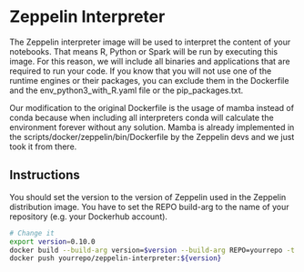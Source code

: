 # Zeppelin Interpreter
The Zeppelin interpreter image will be used to interpret the content of your notebooks. That means R, Python or Spark will be run by executing this image. For this reason, we will include all binaries and applications that are required to run your code. If you know that you will not use one of the runtime engines or their packages, you can exclude them in the Dockerfile and the env_python3_with_R.yaml file or the pip_packages.txt.

Our modification to the original Dockerfile is the usage of mamba instead of conda because when including all interpreters conda will calculate the environment forever without any solution. Mamba is already implemented in the scripts/docker/zeppelin/bin/Dockerfile by the Zeppelin devs and we just took it from there.


## Instructions
You should set the version to the version of Zeppelin used in the Zeppelin distribution image.
You have to set the REPO build-arg to the name of your repository (e.g. your Dockerhub account).

```bash
# Change it
export version=0.10.0
docker build --build-arg version=$version --build-arg REPO=yourrepo -t yourrepo/zeppelin-interpreter:${version} .
docker push yourrepo/zeppelin-interpreter:${version}
```
